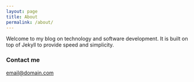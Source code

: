 ```yaml
---
layout: page
title: About
permalink: /about/
---
```


Welcome to my blog on technology and software development. It is built on top of Jekyll to provide speed and simplicity.

### Contact me

[email@domain.com](mailto:email@domain.com)